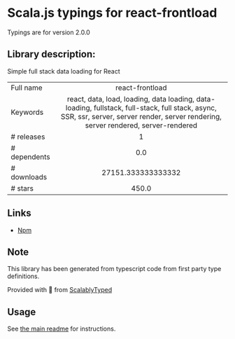 
# Scala.js typings for react-frontload

Typings are for version 2.0.0

## Library description:
Simple full stack data loading for React

|                    |                 |
| ------------------ | :-------------: |
| Full name          | react-frontload |
| Keywords           | react, data, load, loading, data loading, data-loading, fullstack, full-stack, full stack, async, SSR, ssr, server, server render, server rendering, server rendered, server-rendered |
| # releases         | 1 |
| # dependents       | 0.0 |
| # downloads        | 27151.333333333332 |
| # stars            | 450.0 |

## Links
- [Npm](https://www.npmjs.com/package/react-frontload)
    


## Note
This library has been generated from typescript code from first party type definitions.

Provided with :purple_heart: from [ScalablyTyped](https://github.com/oyvindberg/ScalablyTyped)

## Usage
See [the main readme](../../readme.md) for instructions.


